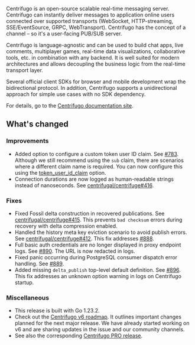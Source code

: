 Centrifugo is an open-source scalable real-time messaging server. Centrifugo can instantly deliver messages to application online users connected over supported transports (WebSocket, HTTP-streaming, SSE/EventSource, GRPC, WebTransport). Centrifugo has the concept of a channel – so it's a user-facing PUB/SUB server.

Centrifugo is language-agnostic and can be used to build chat apps, live comments, multiplayer games, real-time data visualizations, collaborative tools, etc. in combination with any backend. It is well suited for modern architectures and allows decoupling the business logic from the real-time transport layer.

Several official client SDKs for browser and mobile development wrap the bidirectional protocol. In addition, Centrifugo supports a unidirectional approach for simple use cases with no SDK dependency.

For details, go to the [Centrifugo documentation site](https://centrifugal.dev).

## What's changed

### Improvements

* Added option to configure a custom token user ID claim. See [#783](https://github.com/centrifugal/centrifugo/pull/783). Although we still recommend using the `sub` claim, there are scenarios where a different claim name is required. You can now configure this using the [token_user_id_claim](https://centrifugal.dev/docs/server/authentication##custom-token-user-id-claim) option.
* Connection durations are now logged as human-readable strings instead of nanoseconds. See [centrifugal/centrifuge#416](https://github.com/centrifugal/centrifuge/pull/416).

### Fixes

* Fixed Fossil delta construction in recovered publications. See [centrifugal/centrifuge#415](https://github.com/centrifugal/centrifuge/pull/415). This prevents `bad checksum` errors during recovery with delta compression enabled.
* Handled the history meta key eviction scenario to avoid publish errors. See [centrifugal/centrifuge#412](https://github.com/centrifugal/centrifuge/pull/412). This fix addresses [#888](https://github.com/centrifugal/centrifugo/issues/888).
* Full basic auth credentials are no longer displayed in proxy endpoint logs. See [#890](https://github.com/centrifugal/centrifugo/pull/890). The URL is now redacted in logs.
* Fixed panic occurring during PostgreSQL consumer dispatch error handling. See [#889](https://github.com/centrifugal/centrifugo/pull/889).
* Added missing `delta_publish` top-level default definition. See [#896](https://github.com/centrifugal/centrifugo/pull/896). This fix addresses an unknown option warning in logs on Centrifugo startup.

### Miscellaneous

* This release is built with Go 1.23.2.
* Check out the [Centrifugo v6 roadmap](https://github.com/centrifugal/centrifugo/issues/832). It outlines important changes planned for the next major release. We have already started working on v6 and are sharing updates in the issue and our community channels.
* See also the corresponding [Centrifugo PRO release](https://github.com/centrifugal/centrifugo-pro/releases/tag/v5.4.7).
